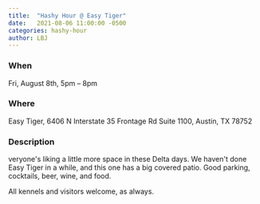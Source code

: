 ```yaml
---
title:  "Hashy Hour @ Easy Tiger"
date:   2021-08-06 11:00:00 -0500
categories: hashy-hour
author: LBJ
---
```

### When
Fri, August 8th, 5pm – 8pm
### Where
Easy Tiger, 6406 N Interstate 35 Frontage Rd Suite 1100, Austin, TX 78752
### Description
veryone's liking a little more space in these Delta days. We haven't done Easy Tiger in a while, and this one has a big covered patio. Good parking, cocktails, beer, wine, and food.

All kennels and visitors welcome, as always.
